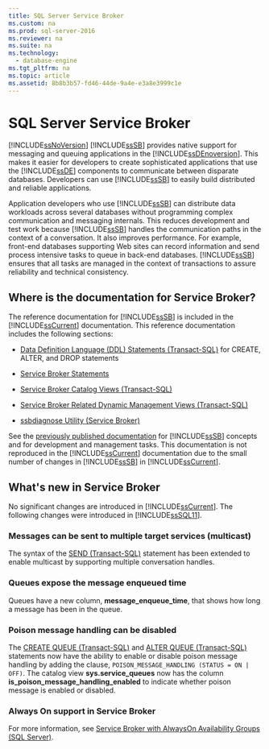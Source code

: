 ```yaml
---
title: SQL Server Service Broker
ms.custom: na
ms.prod: sql-server-2016
ms.reviewer: na
ms.suite: na
ms.technology: 
  - database-engine
ms.tgt_pltfrm: na
ms.topic: article
ms.assetid: 8b8b3b57-fd46-44de-9a4e-e3a8e3999c1e
---
```

# SQL Server Service Broker
  [!INCLUDE[ssNoVersion](../../Token\Other/ssNoVersion_md.md)] [!INCLUDE[ssSB](../../Token\Other/ssSB_md.md)] provides native support for messaging and queuing applications in the [!INCLUDE[ssDEnoversion](../../Token\Other/ssDEnoversion_md.md)]. This makes it easier for developers to create sophisticated applications that use the [!INCLUDE[ssDE](../../Token\Other/ssDE_md.md)] components to communicate between disparate databases. Developers can use [!INCLUDE[ssSB](../../Token\Other/ssSB_md.md)] to easily build distributed and reliable applications.  
  
 Application developers who use [!INCLUDE[ssSB](../../Token\Other/ssSB_md.md)] can distribute data workloads across several databases without programming complex communication and messaging internals. This reduces development and test work because [!INCLUDE[ssSB](../../Token\Other/ssSB_md.md)] handles the communication paths in the context of a conversation. It also improves performance. For example, front\-end databases supporting Web sites can record information and send process intensive tasks to queue in back\-end databases. [!INCLUDE[ssSB](../../Token\Other/ssSB_md.md)] ensures that all tasks are managed in the context of transactions to assure reliability and technical consistency.  
  
## Where is the documentation for Service Broker?  
 The reference documentation for [!INCLUDE[ssSB](../../Token\Other/ssSB_md.md)] is included in the [!INCLUDE[ssCurrent](../../Token\Other/ssCurrent_md.md)] documentation. This reference documentation includes the following sections:  
  
-   [Data Definition Language &#40;DDL&#41; Statements &#40;Transact-SQL&#41;](../Topic/Data%20Definition%20Language%20\(DDL\)%20Statements%20\(Transact-SQL\).md) for CREATE, ALTER, and DROP statements  
  
-   [Service Broker Statements](../Topic/Service%20Broker%20Statements.md)  
  
-   [Service Broker Catalog Views &#40;Transact-SQL&#41;](../Topic/Service%20Broker%20Catalog%20Views%20\(Transact-SQL\).md)  
  
-   [Service Broker Related Dynamic Management Views &#40;Transact-SQL&#41;](../Topic/Service%20Broker%20Related%20Dynamic%20Management%20Views%20\(Transact-SQL\).md)  
  
-   [ssbdiagnose Utility &#40;Service Broker&#41;](../Topic/ssbdiagnose%20Utility%20\(Service%20Broker\).md)  
  
 See the [previously published documentation](http://go.microsoft.com/fwlink/?LinkId=231312) for [!INCLUDE[ssSB](../../Token\Other/ssSB_md.md)] concepts and for development and management tasks. This documentation is not reproduced in the [!INCLUDE[ssCurrent](../../Token\Other/ssCurrent_md.md)] documentation due to the small number of changes in [!INCLUDE[ssSB](../../Token\Other/ssSB_md.md)] in [!INCLUDE[ssCurrent](../../Token\Other/ssCurrent_md.md)].  
  
## What's new in Service Broker  
 No significant changes are introduced in [!INCLUDE[ssCurrent](../../Token\Other/ssCurrent_md.md)].  The following changes were introduced in [!INCLUDE[ssSQL11](../../Token\Other/ssSQL11_md.md)].  
  
### Messages can be sent to multiple target services \(multicast\)  
 The syntax of the [SEND &#40;Transact-SQL&#41;](../Topic/SEND%20\(Transact-SQL\).md) statement has been extended to enable multicast by supporting multiple conversation handles.  
  
### Queues expose the message enqueued time  
 Queues have a new column, **message\_enqueue\_time**, that shows how long a message has been in the queue.  
  
### Poison message handling can be disabled  
 The [CREATE QUEUE &#40;Transact-SQL&#41;](../Topic/CREATE%20QUEUE%20\(Transact-SQL\).md) and [ALTER QUEUE &#40;Transact-SQL&#41;](../Topic/ALTER%20QUEUE%20\(Transact-SQL\).md) statements now have the ability to enable or disable poison message handling by adding the clause, `POISON_MESSAGE_HANDLING (STATUS = ON | OFF)`. The catalog view **sys.service\_queues** now has the column **is\_poison\_message\_handling\_enabled** to indicate whether poison message is enabled or disabled.  
  
### Always On support in Service Broker  
 For more information, see [Service Broker with AlwaysOn Availability Groups &#40;SQL Server&#41;](../Topic/Service%20Broker%20with%20AlwaysOn%20Availability%20Groups%20\(SQL%20Server\).md).  
  
  